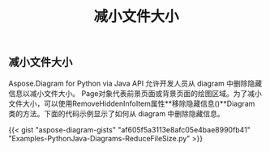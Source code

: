 ﻿---
title: 减小文件大小
type: docs
weight: 50
url: /zh/python-java/reduce-file-size/
description: 本节介绍如何通过 Java 将 diagram 与 Aspose.Diagram 的 Python 的文件大小减小。
---
## **减小文件大小**
 Aspose.Diagram for Python via Java API 允许开发人员从 diagram 中删除隐藏信息以减小文件大小。
 Page对象代表前景页面或背景页面的绘图区域。为了减小文件大小，可以使用RemoveHiddenInfoItem属性**移除隐藏信息()**Diagram 类的方法。下面的代码示例显示了如何从 diagram 中删除隐藏信息。

{{< gist "aspose-diagram-gists" "af605f5a3113e8afc05e4bae8990fb41" "Examples-PythonJava-Diagrams-ReduceFileSize.py" >}}
